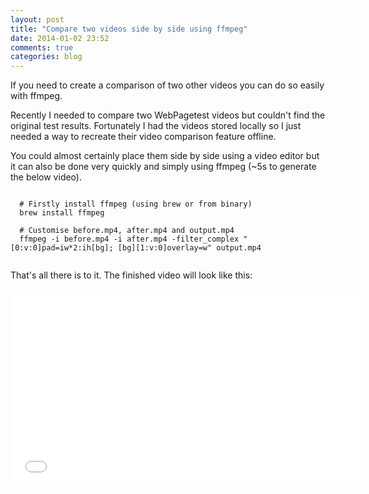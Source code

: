 ```yaml
---
layout: post
title: "Compare two videos side by side using ffmpeg"
date: 2014-01-02 23:52
comments: true
categories: blog
---
```


If you need to create a comparison of two other videos you can do so easily with ffmpeg.

Recently I needed to compare two WebPagetest videos but couldn't find the original test results. Fortunately I had the videos stored locally so I just needed a way to recreate their video comparison feature offline.

You could almost certainly place them side by side using a video editor but it can also be done very quickly and simply using ffmpeg (~5s to generate the below video).

<pre class="language-bash"><code>
  # Firstly install ffmpeg (using brew or from binary)
  brew install ffmpeg

  # Customise before.mp4, after.mp4 and output.mp4
  ffmpeg -i before.mp4 -i after.mp4 -filter_complex "[0:v:0]pad=iw*2:ih[bg]; [bg][1:v:0]overlay=w" output.mp4

</code></pre>

That&apos;s all there is to it. The finished video will look like this:
<div class="video-embed">
  <iframe width="560" height="315" src="//www.youtube.com/embed/NoFEswBIcQo" frameborder="0"> </iframe>
</div>
